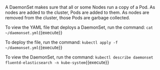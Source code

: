 A DaemonSet makes sure that all or some Nodes run a copy of a Pod. As nodes are added to the cluster, Pods are added to them. As nodes are removed from the cluster, those Pods are garbage collected.

To view the YAML file that deploys a DaemonSet, run the command: `cat ~/daemonset.yml`{{execute}}

To deploy the file, run the command: `kubectl apply -f ~/daemonset.yml`{{execute}}

To view the DaemonSet, run the command: `kubectl describe daemonset fluentd-elasticsearch -n kube-system`{{execute}}
